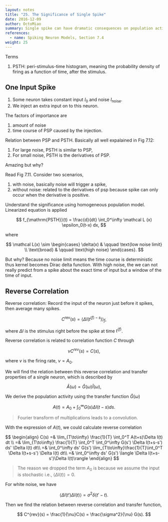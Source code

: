 ```yaml
---
layout: notes
title: "25. The Significance of Single Spike"
date: 2016-12-09
author: OctoMiao
summary: Single spike can have dramatic consequences on population activity.
references:
  - name: Spiking Neuron Models, Section 7.4
weight: 25
---
```


Terms

1. PSTH: peri-stimulus-time histogram, meaning the probability density of firing as a function of time, after the stimulus.


## One Input Spike

1. Some neuron takes constant input $I_0$ and noise $I_{\mathrm{noise}}$.
2. We inject an extra input on to this neuron.

The factors of importance are

1. amount of noise
2. time course of PSP caused by the injection.


Relation between PSP and PSTH. Basically all well expalained in Fig 7.12:

1. For large noise, PSTH is similar to PSP,
2. For small noise, PSTH is the derivatives of PSP.

Amazing but why?

Read Fig 7.11.
Consider two scenarios,

1. with noise, basically noise will trigger a spike,
2. without noise: related to the derivatives of psp because spike can only occur when the derivative is positive.



Understand the significance using homogeneous population model. Linearized equation is applied

$$
f_{\mathrm{PSTH}}(t) = \frac{d}{dt} \int_0^\infty \mathcal L (x) \epsilon_0(t-x) dx,
$$

where

$$
\mathcal L(x) \sim \begin{cases}
\delta(x) & \qquad \text{low noise limit} \\
\text{broad} & \qquad \text{high noise}
\end{cases}.
$$

<div class="notes--extra" markdown="1">
But why? Because no noise limit means the time course is deterministic thus kernel becomes Dirac delta function. With high noise, the we can not really predict from a spike about the exact time of input but a window of the time of input.
</div>


## Reverse Correlation

Reverse correlation: Record the input of the neuron just before it spikes, then average many spikes.

$$
C^{\mathrm{rev}}(s) = \langle \Delta I(t^{(f)-s}) \rangle_f,
$$

where $\Delta I$ is the stimulus right before the spike at time $t^{(f)}$.

Reverse correlation is related to correlation function $C$ through

$$
\nu C^{rev}(s) = C(s),
$$

where $\nu$ is the firing rate, $\nu=A_0$.

We will find the relation between this reverse correlation and transfer properties of a single neuron, which is described by

$$
\hat A(\omega) = \hat G(\omega) \hat I(\omega),
$$

We derive the population activity using the transfer function $\hat G(\omega)$

$$
A(t) = A_0 + \int_0^\infty G(s) \Delta I(t-s) ds.
$$

> Fourier transform of multiplications leads to a convolution.

With the expression of $A(t)$, we could calculate reverse correlation

$$
\begin{align}
C(s) =& \lim_{T\to\infty} \frac{1}{T} \int_0^T A(t+s)\Delta I(t) dt \\
=& \lim_{T\to\infty} \frac{1}{T} \int_0^T \int_0^\infty G(s') \Delta I(t+s-s') ds' \Delta I(t) dt\\
=& \int_0^\infty ds' G(s') \lim_{T\to\infty}\frac{1}{T}\int_0^T \Delta I(t+s-s') \Delta I(t) dt\\
=& \int_0^\infty ds' G(s') \langle \Delta I(t+s-s')\Delta I(t)\rangle
\end{align}
$$

> The reason we dropped the term $A_0$ is because we assume the input is stochastic i.e., $\langle \Delta I(t)\rangle=0$.

For white noise, we have

$$
\langle \Delta I(t')\Delta I(t)\rangle=\sigma^2\delta(t'-t).
$$

Then we find the relation between reverse correlation and transfer function,

$$
C^{rev}(s) = \frac{1}{\nu}C(s) = \frac{\sigma^2}{\nu} G(s).
$$



